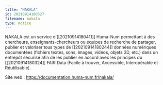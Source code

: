 ```yaml
---
title: "NAKALA"
id: 20210914180527
filename: nakala
type: notice
---
```


NAKALA est un service d’[[20210914180411]] Huma-Num permettant à des chercheurs, enseignants-chercheurs ou équipes de recherche de partager, publier et valoriser tous types de [[20210914180244]] données numériques documentées (fichiers textes, sons, images, vidéos, objets 3D, etc.) dans un entrepôt sécurisé afin de les publier en accord avec les principes du [[20210914180324]] FAIR Data (Facile à trouver, Accessible, Interopérable et Réutilisable).

Site web : <https://documentation.huma-num.fr/nakala/>

